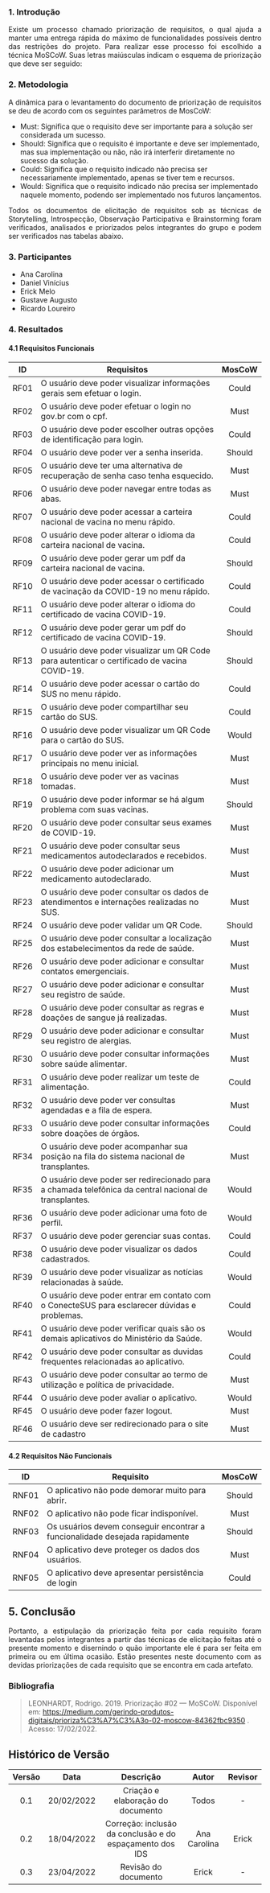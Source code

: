### 1. Introdução

<p style="text-align: justify;"> Existe um processo chamado priorização de requisitos, o qual ajuda a manter uma entrega rápida do máximo de funcionalidades possíveis dentro das restrições do projeto. Para realizar esse processo foi escolhido a técnica MoSCoW. Suas letras maiúsculas indicam o esquema de priorização que deve ser seguido: </p>

### 2. Metodologia

<p style="text-align: justify;"> A dinâmica para o levantamento do documento de priorização de requisitos se deu de acordo com os seguintes parâmetros de MosCoW: </p>

- Must: Significa que o requisito deve ser importante para a solução ser considerada um sucesso.
- Should: Significa que o requisito é importante e deve ser implementado, mas sua implementação ou não, não irá interferir diretamente no sucesso da solução.
- Could: Significa que o requisito indicado não precisa ser necessariamente implementado, apenas se tiver tem e recursos.
- Would: Significa que o requisito indicado não precisa ser implementado naquele momento, podendo ser implementado nos futuros lançamentos.

<p style="text-align: justify;"> Todos os documentos de elicitação de requisitos sob as técnicas de Storytelling, Introspecção, Observação Participativa e Brainstorming foram verificados, analisados e priorizados pelos integrantes do grupo e podem ser verificados nas tabelas abaixo. </p>

### 3. Participantes

- Ana Carolina
- Daniel Vinícius
- Erick Melo
- Gustave Augusto
- Ricardo Loureiro

### 4. Resultados

#### 4.1 Requisitos Funcionais

| ID    | Requisitos                                                                                            | MosCoW |
| ----- | ----------------------------------------------------------------------------------------------------- | :----: |
| RF01 | O usuário deve poder visualizar informações gerais sem efetuar o login.                               | Could  |
| RF02 | O usuário deve poder efetuar o login no gov.br com o cpf.                                              |  Must  |
| RF03 | O usuário deve poder escolher outras opções de identificação para login.                              | Could  |
| RF04 | O usuário deve poder ver a senha inserida.                                                            | Should |
| RF05 | O usuário deve ter uma alternativa de recuperação de senha caso tenha esquecido.                      |  Must  |
| RF06 | O usuário deve poder navegar entre todas as abas.                                                     |  Must  |
| RF07 | O usuário deve poder acessar a carteira nacional de vacina no menu rápido.                            | Could  |
| RF08 | O usuário deve poder alterar o idioma da carteira nacional de vacina.                                 | Could  |
| RF09 | O usuário deve poder gerar um pdf da carteira nacional de vacina.                                     | Should |
| RF10 | O usuário deve poder acessar o certificado de vacinação da COVID-19 no menu rápido.                   | Could  |
| RF11 | O usuário deve poder alterar o idioma do certificado de vacina COVID-19.                              | Could  |
| RF12 | O usuário deve poder gerar um pdf do certificado de vacina COVID-19.                                  | Should |
| RF13 | O usuário deve poder visualizar um QR Code para autenticar o certificado de vacina COVID-19.          | Should |
| RF14 | O usuário deve poder acessar o cartão do SUS no menu rápido.                                          | Could  |
| RF15 | O usuário deve poder compartilhar seu cartão do SUS.                                                  | Could  |
| RF16 | O usuário deve poder visualizar um QR Code para o cartão do SUS.                                      | Would  |
| RF17 | O usuário deve poder ver as informações principais no menu inicial.                                   |  Must  |
| RF18 | O usuário deve poder ver as vacinas tomadas.                                                          |  Must  |
| RF19 | O usuário deve poder informar se há algum problema com suas vacinas.                                  | Should |
| RF20 | O usuário deve poder consultar seus exames de COVID-19.                                               |  Must  |
| RF21 | O usuário deve poder consultar seus medicamentos autodeclarados e recebidos.                          |  Must  |
| RF22 | O usuário deve poder adicionar um medicamento autodeclarado.                                          |  Must  |
| RF23 | O usuário deve poder consultar os dados de atendimentos e internações realizadas no SUS.              |  Must  |
| RF24 | O usuário deve poder validar um QR Code.                                                              | Should |
| RF25 | O usuário deve poder consultar a localização dos estabelecimentos da rede de saúde.                   |  Must  |
| RF26 | O usuário deve poder adicionar e consultar contatos emergenciais.                                     |  Must  |
| RF27 | O usuário deve poder adicionar e consultar seu registro de saúde.                                     |  Must  |
| RF28 | O usuário deve poder consultar as regras e doações de sangue já realizadas.                           |  Must  |
| RF29 | O usuário deve poder adicionar e consultar seu registro de alergias.                                  |  Must  |
| RF30 | O usuário deve poder consultar informações sobre saúde alimentar.                                     |  Must  |
| RF31 | O usuário deve poder realizar um teste de alimentação.                                                | Could  |
| RF32 | O usuário deve poder ver consultas agendadas e a fila de espera.                                      |  Must  |
| RF33 | O usuário deve poder consultar informações sobre doações de órgãos.                                   | Could  |
| RF34 | O usuário deve poder acompanhar sua posição na fila do sistema nacional de transplantes.              |  Must  |
| RF35 | O usuário deve poder ser redirecionado para a chamada telefônica da central nacional de transplantes. | Would  |
| RF36 | O usuário deve poder adicionar uma foto de perfil.                                                    | Would  |
| RF37 | O usuário deve poder gerenciar suas contas.                                                           | Could  |
| RF38 | O usuário deve poder visualizar os dados cadastrados.                                                 | Could  |
| RF39 | O usuário deve poder visualizar as notícias relacionadas à saúde.                                     | Would  |
| RF40 | O usuário deve poder entrar em contato com o ConecteSUS para esclarecer dúvidas e problemas.          | Could  |
| RF41 | O usuário deve poder verificar quais são os demais aplicativos do Ministério da Saúde.                | Would  |
| RF42 | O usuário deve poder consultar as duvidas frequentes relacionadas ao aplicativo.                      | Could  |
| RF43 | O usuário deve poder consultar ao termo de utilização e política de privacidade.                      |  Must  |
| RF44 | O usuário deve poder avaliar o aplicativo.                                                            | Would  |
| RF45 | O usuário deve poder fazer logout.                                                                    |  Must  |
| RF46 | O usuário deve ser redirecionado para o site de cadastro                                              |  Must  |

#### 4.2 Requisitos Não Funcionais

| ID     | Requisito                                                                   | MosCoW |
| ------ | --------------------------------------------------------------------------- | :----: |
| RNF01 | O aplicativo não pode demorar muito para abrir.                             | Should |
| RNF02 | O aplicativo não pode ficar indisponível.                                   |  Must  |
| RNF03 | Os usuários devem conseguir encontrar a funcionalidade desejada rapidamente | Should |
| RNF04 | O aplicativo deve proteger os dados dos usuários.                           |  Must  |
| RNF05 | O aplicativo deve apresentar persistência de login                          | Could  |

## 5. Conclusão 
<p style="text-align: justify;">Portanto, a estipulação da priorização feita por cada requisito foram levantadas pelos integrantes  a partir das técnicas de elicitação feitas até o presente momento e disernindo o quão importante ele é para ser feita em primeira ou em última ocasião. Estão presentes neste documento com as devidas priorizações de cada requisito que se encontra em cada artefato.</p>

### Bibliografia

> LEONHARDT, Rodrigo. 2019. Priorização #02 — MoSCoW. Disponível em: https://medium.com/gerindo-produtos-digitais/prioriza%C3%A7%C3%A3o-02-moscow-84362fbc9350 . Acesso: 17/02/2022.

## Histórico de Versão

| Versão |    Data    |             Descrição             | Autor | Revisor |
| :----: | :--------: | :-------------------------------: | :---: | :-----: |
|  0.1   | 20/02/2022 | Criação e elaboração do documento | Todos |    -    |
|  0.2   | 18/04/2022 | Correção: inclusão da conclusão e do espaçamento dos IDS | Ana Carolina |    Erick   |
| 0.3 | 23/04/2022 | Revisão do documento | Erick | -  |
